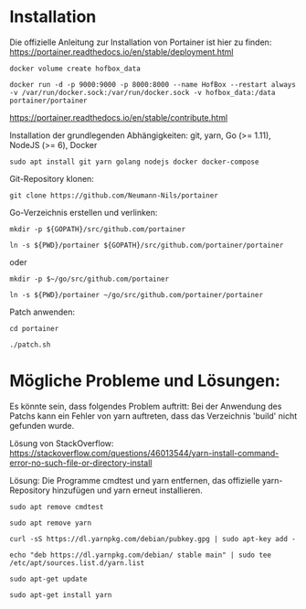 # Installation

Die offizielle Anleitung zur Installation von Portainer ist hier zu finden: https://portainer.readthedocs.io/en/stable/deployment.html

```
docker volume create hofbox_data

docker run -d -p 9000:9000 -p 8000:8000 --name HofBox --restart always -v /var/run/docker.sock:/var/run/docker.sock -v hofbox_data:/data portainer/portainer
```

https://portainer.readthedocs.io/en/stable/contribute.html

Installation der grundlegenden Abhängigkeiten: git, yarn, Go (>= 1.11), NodeJS (>= 6), Docker
```
sudo apt install git yarn golang nodejs docker docker-compose
```

Git-Repository klonen:
```
git clone https://github.com/Neumann-Nils/portainer
```

Go-Verzeichnis erstellen und verlinken:
```
mkdir -p ${GOPATH}/src/github.com/portainer

ln -s ${PWD}/portainer ${GOPATH}/src/github.com/portainer/portainer
```

oder
```
mkdir -p $~/go/src/github.com/portainer

ln -s ${PWD}/portainer ~/go/src/github.com/portainer/portainer
```

Patch anwenden:
```
cd portainer

./patch.sh
```


# Mögliche Probleme und Lösungen:

Es könnte sein, dass folgendes Problem auftritt: Bei der Anwendung des Patchs kann ein Fehler von yarn auftreten, dass das Verzeichnis 'build' nicht gefunden wurde.

Lösung von StackOverflow: https://stackoverflow.com/questions/46013544/yarn-install-command-error-no-such-file-or-directory-install

Lösung: Die Programme cmdtest und yarn entfernen, das offizielle yarn-Repository hinzufügen und yarn erneut installieren.

```
sudo apt remove cmdtest

sudo apt remove yarn

curl -sS https://dl.yarnpkg.com/debian/pubkey.gpg | sudo apt-key add -

echo "deb https://dl.yarnpkg.com/debian/ stable main" | sudo tee /etc/apt/sources.list.d/yarn.list

sudo apt-get update

sudo apt-get install yarn
```
